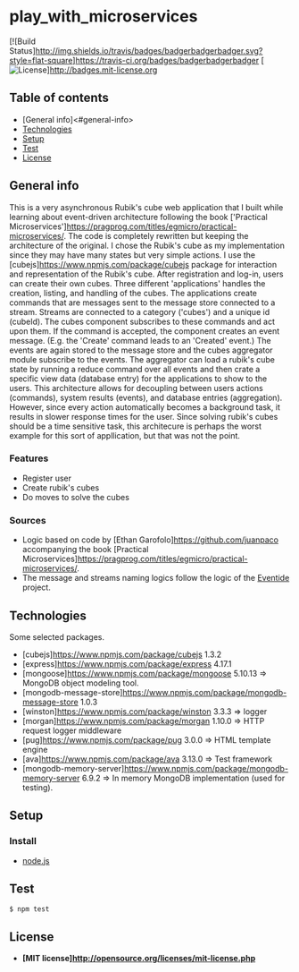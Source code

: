 # play_with_microservices

[![Build Status]<http://img.shields.io/travis/badges/badgerbadgerbadger.svg?style=flat-square>]<https://travis-ci.org/badges/badgerbadgerbadger>
[![License](http://img.shields.io/:license-mit-blue.svg?style=flat-square)]<http://badges.mit-license.org>

## Table of contents

* [General info]<#general-info>
* [Technologies](#technologies)
* [Setup](#setup)
* [Test](#test)
* [License](#license)

## General info

This is a very asynchronous Rubik's cube web application that I built while learning about event-driven architecture
following the book ['Practical Microservices']<https://pragprog.com/titles/egmicro/practical-microservices/>.
The code is completely rewritten but keeping the architecture of the original. I chose the Rubik's cube as my
implementation since they may have many states but very simple actions. I use the [cubejs]<https://www.npmjs.com/package/cubejs> package for interaction and representation of the Rubik's cube. After registration and log-in, users can
create their own cubes. Three different 'applications' handles the creation, listing, and handling of the cubes.
The applications create commands that are messages sent to the message store connected to a stream. Streams
are connected to a category ('cubes') and a unique id (cubeId). The cubes component subscribes to these commands
and act upon them. If the command is accepted, the component creates an event message. (E.g. the 'Create' command
leads to an 'Created' event.) The events are again stored to the message store and the cubes aggregator module
subscribe to the events. The aggregator can load a rubik's cube state by running a reduce command over all
events and then crate a specific view data (database entry) for the applications to show to the users. This architecture
allows for decoupling between users actions (commands), system results (events), and database entries (aggregation).
However, since every action automatically becomes a background task, it results in slower response times
for the user. Since solving rubik's cubes should be a time sensitive task, this architecure is perhaps the
worst example for this sort of appllication, but that was not the point.

### Features

* Register user
* Create rubik's cubes
* Do moves to solve the cubes

### Sources

* Logic based on code by [Ethan Garofolo]<https://github.com/juanpaco> accompanying the book [Practical Microservices]<https://pragprog.com/titles/egmicro/practical-microservices/>.
* The message and streams naming logics follow the logic of the [Eventide](http://docs.eventide-project.org/user-guide/stream-names/) project.

## Technologies

Some selected packages.

* [cubejs]<https://www.npmjs.com/package/cubejs> 1.3.2
* [express]<https://www.npmjs.com/package/express> 4.17.1
* [mongoose]<https://www.npmjs.com/package/mongoose> 5.10.13 => MongoDB object modeling tool.
* [mongodb-message-store]<https://www.npmjs.com/package/mongodb-message-store> 1.0.3
* [winston]<https://www.npmjs.com/package/winston> 3.3.3 => logger
* [morgan]<https://www.npmjs.com/package/morgan> 1.10.0 => HTTP request logger middleware
* [pug]<https://www.npmjs.com/package/pug> 3.0.0 => HTML template engine
* [ava]<https://www.npmjs.com/package/ava> 3.13.0 => Test framework
* [mongodb-memory-server]<https://www.npmjs.com/package/mongodb-memory-server> 6.9.2 => In memory MongoDB implementation (used for testing).

## Setup

### Install

* [node.js](https://nodejs.org/en)

## Test

```
$ npm test
```

## License

* **[MIT license]<http://opensource.org/licenses/mit-license.php>**
